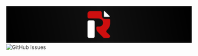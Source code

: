 <img src="assets/ReNamed-Banner.svg" alt="Renamed Banner" />
<img alt="GitHub Issues" src="https://img.shields.io/github/issues/panonim/renamed">

